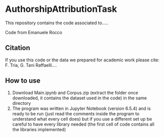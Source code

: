 # AuthorshipAttributionTask

This repository contains the code associated to..... 

Code from Emanuele Rocco

## Citation
If you use this code or the data we prepared for academic work please cite: F. Tria, G. Tani Raffaelli....

## How to use
1. Download Main.ipynb and Corpus.zip (extract the folder once downloaded, it contains the dataset used in the code) in the same directory
2. The program was written in Jupyter Notebook (version 6.5.4) and is ready to be run (just read the comments inside the program to understand what every cell does) but if you use a different set up be careful to have every library needed (the first cell of code contains all the libraries implemented)
